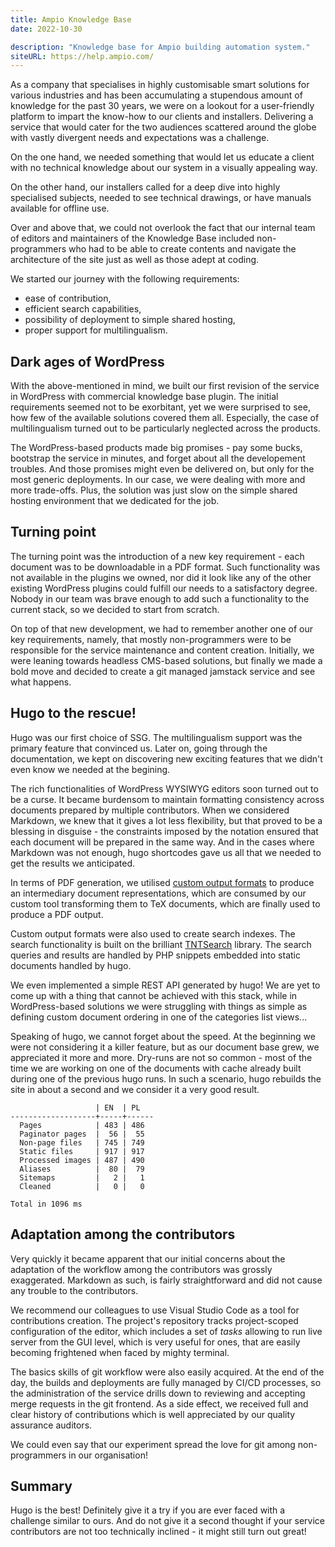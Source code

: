 ```yaml
---
title: Ampio Knowledge Base
date: 2022-10-30

description: "Knowledge base for Ampio building automation system."
siteURL: https://help.ampio.com/
---
```


As a company that specialises in highly customisable smart solutions for various industries and has
been accumulating a stupendous amount of knowledge for the past 30 years, we were on a lookout for
a user-friendly platform to impart the know-how to our clients and installers. Delivering a service
that would cater for the two audiences scattered around the globe with vastly divergent needs and
expectations was a challenge.

On the one hand, we needed something that would let us educate a client with no technical knowledge
about our system in a visually appealing way.

On the other hand, our installers called for a deep dive into highly specialised subjects, needed
to see technical drawings, or have manuals available for offline use.

Over and above that, we could not overlook the fact that our internal team of editors and
maintainers of the Knowledge Base included non-programmers who had to be able to create contents and
navigate the architecture of the site just as well as those adept at coding.

We started our journey with the following requirements:

 - ease of contribution,
 - efficient search capabilities,
 - possibility of deployment to simple shared hosting,
 - proper support for multilingualism.

## Dark ages of WordPress

With the above-mentioned in mind, we built our first revision of the service in WordPress
with commercial knowledge base plugin. The initial requirements seemed not to be exorbitant,
yet we were surprised to see, how few of the available solutions covered them all.
Especially, the case of multilingualism turned out to be particularly neglected across the products.

The WordPress-based products made big promises - pay some bucks, bootstrap the service in minutes,
and forget about all the developement troubles. And those promises might even be delivered on, but only for
the most generic deployments. In our case, we were dealing with more and more trade-offs. Plus, the
solution was just slow on the simple shared hosting environment that we dedicated for the job.

## Turning point

The turning point was the introduction of a new key requirement - each document was to be downloadable
in a PDF format. Such functionality was not available in the plugins we owned, nor did it look like any of
the other existing WordPress plugins could fulfill our needs to a satisfactory degree.
Nobody in our team was brave enough to add such a functionality to
the current stack, so we decided to start from scratch.

On top of that new development, we had to remember another one of our key requirements, namely,
that mostly non-programmers were to be responsible for the service maintenance and content creation.
Initially, we were leaning towards headless CMS-based solutions,
but finally we made a bold move and decided to create a git managed jamstack service and see what happens.

## Hugo to the rescue!

Hugo was our first choice of SSG. The multilingualism support was the primary feature that convinced
us. Later on, going through the documentation, we kept on discovering new exciting features that we
didn't even know we needed at the begining.

The rich functionalities of WordPress WYSIWYG editors soon turned out to be a curse. It became
burdensom to maintain formatting consistency across documents prepared by multiple contributors.
When we considered Markdown, we knew that it gives a lot less flexibility,
but that proved to be a blessing in disguise - the constraints imposed by the notation ensured that each
document will be prepared in the same way. And in the cases where Markdown was not enough, hugo
shortcodes gave us all that we needed to get the results we anticipated.

In terms of PDF generation, we utilised [custom output formats](https://gohugo.io/templates/output-formats/)
to produce an intermediary document representations, which are consumed by our custom tool
transforming them to TeX documents, which are finally used to produce a PDF output.

Custom output formats were also used to create search indexes. The search functionality is built on
the brilliant [TNTSearch](https://github.com/teamtnt/tntsearch) library. The search queries and results are handled by PHP snippets embedded
into static documents handled by hugo.

We even implemented a simple REST API generated by hugo! We are yet to come up with
a thing that cannot be achieved with this stack, while in WordPress-based solutions we were
struggling with things as simple as defining custom document ordering in one of the categories list
views...

Speaking of hugo, we cannot forget about the speed. At the beginning we were not considering it a
killer feature, but as our document base grew, we appreciated it more and more. Dry-runs are not so
common - most of the time we are working on one of the documents with cache already built during one of the
previous hugo runs. In such a scenario, hugo rebuilds the site in about a second and we consider it a
very good result.

```
                   | EN  | PL
-------------------+-----+------
  Pages            | 483 | 486
  Paginator pages  |  56 |  55
  Non-page files   | 745 | 749
  Static files     | 917 | 917
  Processed images | 487 | 490
  Aliases          |  80 |  79
  Sitemaps         |   2 |   1
  Cleaned          |   0 |   0

Total in 1096 ms
```

## Adaptation among the contributors

Very quickly it became apparent that our initial concerns about the adaptation of the workflow among
the contributors was grossly exaggerated.
Markdown as such, is fairly straightforward and did not cause any trouble to the contributors.

We recommend our colleagues to use Visual Studio Code as a tool for contributions creation. The
project's repository tracks project-scoped configuration of the editor, which includes a set of
_tasks_ allowing to run live server from the GUI level, which is very useful for ones, that are easily
becoming frightened when faced by mighty terminal.

The basics skills of git workflow were also easily acquired. At the end of the day, the builds and deployments are fully
managed by CI/CD processes, so the administration of the service drills down to reviewing and
accepting merge requests in the git frontend. As a side effect, we received full and clear
history of contributions which is well appreciated by our quality assurance auditors.

We could even say that our experiment spread the love for git among non-programmers in our
organisation!

## Summary

Hugo is the best!
Definitely give it a try if you are ever faced with a challenge similar to ours.
And do not give it a second thought if your service contributors are not too technically inclined -
it might still turn out great!
